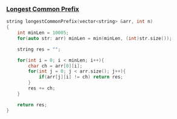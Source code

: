 ### [Longest Common Prefix](https://www.codingninjas.com/studio/problems/longest-common-prefix_8230847?challengeSlug=striver-sde-challenge&leftPanelTab=0)

```cpp
string longestCommonPrefix(vector<string> &arr, int n)
{
    int minLen = 10005;
    for(auto str: arr) minLen = min(minLen, (int)str.size());

    string res = "";

    for(int i = 0; i < minLen; i++){
        char ch = arr[0][i];
        for(int j = 0; j < arr.size(); j++){
            if(arr[j][i] != ch) return res;
        }
        res += ch;
    }

    return res;
}
```



